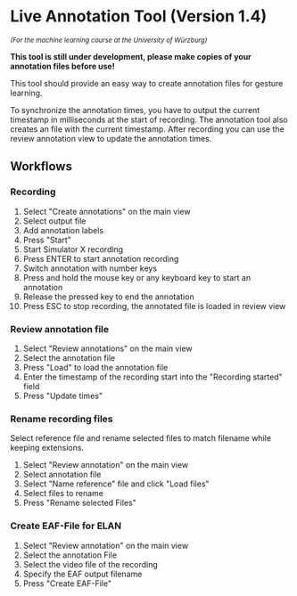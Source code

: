 # Live Annotation Tool (Version 1.4)

<sub>*(For the machine learning course at the University of Würzburg)*</sub>

**This tool is still under development, please make copies of your annotation files before use!**

This tool should provide an easy way to create annotation files for gesture learning.

To synchronize the annotation times, you have to output the current timestamp in milliseconds at the start of recording.
The annotation tool also creates an file with the current timestamp.
After recording you can use the review annotation view to update the annotation times.


## Workflows

### Recording
1. Select "Create annotations" on the main view
2. Select output file
3. Add annotation labels
4. Press "Start"
5. Start Simulator X recording
6. Press ENTER to start annotation recording
7. Switch annotation with number keys
8. Press and hold the mouse key or any keyboard key to start an annotation
9. Release the pressed key to end the annotation
10. Press ESC to stop recording, the annotated file is loaded in review view

### Review annotation file

1. Select "Review annotations" on the main view
2. Select the annotation file
3. Press "Load" to load the annotation file
4. Enter the timestamp of the recording start into the "Recording started" field
5. Press "Update times"

### Rename recording files

Select reference file and rename selected files to match filename while keeping extensions.

1. Select "Review annotation" on the main view
2. Select annotation file
3. Select "Name reference" file and click "Load files"
4. Select files to rename
5. Press "Rename selected Files"

### Create EAF-File for ELAN

1. Select "Review annotation" on the main view
2. Select the annotation File
3. Select the video file of the recording
4. Specify the EAF output filename
5. Press "Create EAF-File"


